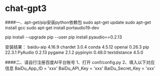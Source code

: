 # chat-gpt3


####一、apt-get/pip安装python依赖包
sudo apt-get update
sudo apt-get install gcc
sudo apt-get install portaudio19-dev

pip install --upgrade pip --user
pip install pyaudio==0.2.13

安装结果：
baidu-aip          4.16.9
chardet            3.0.4
conda              4.5.12
openai             0.26.3
pip                22.3.1
PyAudio            0.2.13
pygame             2.1.2
pypinyin           0.48.0
textdistance       4.5.0



####二、请自行注册百度AI平台账号
1、打开 conf/config.py
2、填入以下对应信息
BaiDu_App_ID = 'xxx'
BaiDu_API_Key = 'xxx'
BaiDu_Secret_Key = 'xxx'